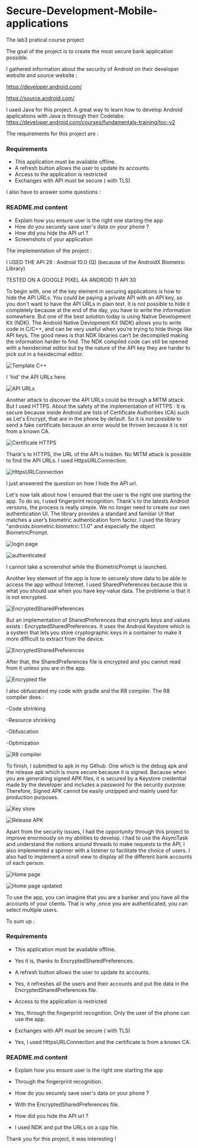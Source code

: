 # Secure-Development-Mobile-applications
The lab3 pratical course project


The goal of the project is to create the most secure bank application possible.

I gathered information about the security of Android on their developer website and source website : 

https://developer.android.com/

https://source.android.com/


I used Java for this project. A great way to learn how to develop Android applications with Java is through their Codelabs:
https://developer.android.com/courses/fundamentals-training/toc-v2


The requirements for this project are : 

### Requirements
- This application must be available offline.
- A refresh button allows the user to update its accounts.
- Access to the application is restricted 
- Exchanges with API must be secure ( with TLS)


I also have to answer some questions : 

### README.md content

- Explain how you ensure user is the right one starting the app
- How do you securely save user's data on your phone ?
- How did you hide the API url ?
- Screenshots of your application 



The implementation of the project : 

I USED THE API 29 : Android 10.0 (Q) (because of the AndroidX Biometric Library)

TESTED ON A GOOGLE PIXEL 4A ANDROID 11 API 30

To begin with, one of the key element in securing applications is how to hide the API URLs.
You could be paying a private API with an API key, so you don't want to have the API URLs in plain text.
It is not possible to hide it completely because at the end of the day, you have to write the information somewhere.
But one of the best solution today is using Native Development Kit (NDK).
The Android Native Devlopment Kit (NDK) allows you to write code in C/C++, and can be very useful when you’re trying to hide things like API keys.
The good news is that NDK libraries can’t be decompiled making the information harder to find.
The NDK compiled code can still be opened with a hexidecimal editor but by the nature of the API key they are harder to pick out in a hexidecimal editor.


![Template C++](/screenshots/1.png)

I 'hid' the API URLs here.

![API URLs](/screenshots/2.png)


Another attack to discover the API URLs could be through a MITM attack. But I used HTTPS.
About the safety of the implementation of HTTPS : It is secure because inside Android are lists of Certificate Authorities (CA) such as Let's Encrypt,
that are in the phone by default. So it is not possible to send a fake certificate because an error would be thrown because it is not from a known CA.


![Certificate HTTPS](/screenshots/3.png)


Thank's to HTTPS, the URL of the API is hidden. No MITM attack is possible to find the API URLs.
I used HttpsURLConnection.

![HttpsURLConnection](/screenshots/4.png)


I just answered the question on how I hide the API url.

Let's now talk about how I ensured that the user is the right one starting the app.
To do so, I used fingerprint recognition. Thank's to the latests Android versions, the process is really simple.
We no longer need to create our own authentication UI. The library provides a standard and familiar UI that matches a user’s biometric authentication form factor.
I used the library "androidx.biometric:biometric:1.1.0" and especially the object BiometricPrompt. 

![login page](/screenshots/screen1.png)

![authenticated](/screenshots/screen2.png)


I cannot take a screenshot while the BiometricPrompt is launched.


Another key element of the app is how to securely store data to be able to access the app without Internet.
I used SharedPreferences because this is what you should use when you have key-value data.
The probleme is that it is not encrypted. 

![EncryptedSharedPreferences](/screenshots/5.png)


But an implementation of SharedPreferences that encrypts keys and values exists : EncryptedSharedPreferences.
It uses the Android Keystore which is a system that lets you store cryptographic keys in a container to make it more difficult to extract from the device.

![EncryptedSharedPreferences](/screenshots/6.png)


After that, the SharedPreferences file is encrypted and you cannot read from it unless you are in the app.

![Encrypted file](/screenshots/7.png)


I also obfuscated my code with gradle and the R8 compiler. 
The R8 compiler does : 

-Code shrinking

-Resource shrinking

-Obfuscation

-Optimization

![R8 compiler](/screenshots/8.png)


To finish, I submitted to apk in my Github. One which is the debug apk and the release apk which is more secure because it is signed.
Because when you are generating signed APK files, it is secured by a Keystore credential made by the developer and includes a password for the security purpose.
Therefore, Signed APK cannot be easily unzipped and mainly used for production purposes.

![Key store](/screenshots/9.png)

![Release APK](/screenshots/10.png)


Apart from the security issues, I had the opportunity through this project to improve enormously on my abilities to develop. 
I had to use the AsyncTask and understand the notions around threads to make requests to the API,
I also implemented a spinner with a listener to facilitate the choice of users.
I also had to implement a scroll view to display all the different bank accounts of each person.

![Home page](/screenshots/screen3.png)

![Home page updated](/screenshots/screen4.png)



To use the app, you can imagine that you are a banker and you have all the accounts of your clients. 
That is why ,once you are authenticated, you can select multiple users.


To sum up :


### Requirements
- This application must be available offline.
- Yes it is, thanks to EncryptedSharedPreferences.

- A refresh button allows the user to update its accounts.
- Yes, it refreshes all the users and their accounts and put the data in the EncryptedSharedPreferences file.

- Access to the application is restricted 
- Yes, through the fingerprint recognition. Only the user of the phone can use the app.

- Exchanges with API must be secure ( with TLS)
- Yes, I used HttpsURLConnection and the certificate is from a known CA.


### README.md content

- Explain how you ensure user is the right one starting the app
- Through the fingerprint recognition.

- How do you securely save user's data on your phone ?
- With the EncryptedSharedPreferences file.

- How did you hide the API url ?
- I used NDK and put the URLs on a cpp file.


Thank you for this project, it was interesting !
